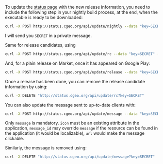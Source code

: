 To update the [status page](http://status.cgeo.org/) with the new release information, you need to include the following step in your nightly build process, at the end, when the executable is ready to be downloaded:

```bash
curl -X POST http://status.cgeo.org/api/update/nightly --data "key=SECRET" --data "version_code=YYYYMMDD" --data "version_name=YYYY.MM.DD-NB-SHA1"
```

I will send you `SECRET` in a private message.

Same for release candidates, using

```bash
curl -X POST http://status.cgeo.org/api/update/rc --data "key=SECRET" --data "version_code=YYYYMMDD" --data "version_name=YYYY.MM.DD-RC-SHA1"
```

And, for a plain release on Market, once it has appeared on Google Play:

```bash
curl -X POST http://status.cgeo.org/api/update/release --data "key=SECRET" --data "version_code=YYYYMMDD" --data "version_name=YYYY.MM.DD"
```
Once a release has been done, you can remove the release candidate information by using:

```bash
curl -X DELETE "http://status.cgeo.org/api/update/rc?key=SECRET"
```

You can also update the message sent to up-to-date clients with:

```bash
curl -X POST http://status.cgeo.org/api/update/message --data "key=SECRET" --data "message=This is the message" --data "icon=attribute_danger" --data "message_id=emergency_message" --data "url=http://www.cgeo.org/"
```

Only `message` is mandatory. `icon` must be an existing attribute in the application, `message_id` may override `message` if the resource can be found in the application (it would be localizable), `url` would make the message clickable.

Similarly, the message is removed using:

```bash
curl -X DELETE "http://status.cgeo.org/api/update/message?key=SECRET"
```
